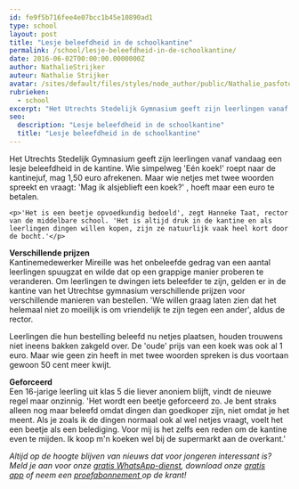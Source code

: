 ```yaml
---
id: fe9f5b716fee4e07bcc1b45e10890ad1
type: school
layout: post
title: "Lesje beleefdheid in de schoolkantine"
permalink: /school/lesje-beleefdheid-in-de-schoolkantine/
date: 2016-06-02T00:00:00.0000000Z
author: NathalieStrijker
auteur: Nathalie Strijker
avatar: /sites/default/files/styles/node_author/public/Nathalie_pasfoto.jpg?itok=fb-LHyYL
rubrieken:
  - school
excerpt: "Het Utrechts Stedelijk Gymnasium geeft zijn leerlingen vanaf vandaag een lesje beleefdheid in de kantine. Wie simpelweg 'Eén koek!' roept naar de kantinejuf, mag 1,50 euro afrekenen. Maar wie netjes met twee woorden spreekt en vraagt: 'Mag ik alsjeblieft een koek?' , hoeft maar een euro te betalen.  "
seo:
  description: "Lesje beleefdheid in de schoolkantine"
  title: "Lesje beleefdheid in de schoolkantine"
---
```

Het Utrechts Stedelijk Gymnasium geeft zijn leerlingen vanaf vandaag een lesje beleefdheid in de kantine. Wie simpelweg 'Eén koek!' roept naar de kantinejuf, mag 1,50 euro afrekenen. Maar wie netjes met twee woorden spreekt en vraagt: 'Mag ik alsjeblieft een koek?' , hoeft maar een euro te betalen.  

    <p>'Het is een beetje opvoedkundig bedoeld', zegt Hanneke Taat, rector van de middelbare school. 'Het is altijd druk in de kantine en als leerlingen dingen willen kopen, zijn ze natuurlijk vaak heel kort door de bocht.'</p>
<p><strong>Verschillende prijzen</strong><br>Kantinemedewerker Mireille was het onbeleefde gedrag van een aantal leerlingen spuugzat en wilde dat op een grappige manier proberen te veranderen. Om leerlingen te dwingen iets beleefder te zijn, gelden er in de kantine van het Utrechtse gymnasium verschillende prijzen voor verschillende manieren van bestellen. 'We willen graag laten zien dat het helemaal niet zo moeilijk is om vriendelijk te zijn tegen een ander', aldus de rector.</p>
<p>Leerlingen die hun bestelling beleefd nu netjes plaatsen, houden trouwens niet ineens bakken zakgeld over. De 'oude' prijs van een koek was ook al 1 euro. Maar wie geen zin heeft in met twee woorden spreken is dus voortaan gewoon 50 cent meer kwijt.</p>
<p><strong>Geforceerd</strong><br>Een 16-jarige leerling uit klas 5 die liever anoniem blijft, vindt de nieuwe regel maar onzinnig. 'Het wordt een beetje geforceerd zo. Je bent straks alleen nog maar beleefd omdat dingen dan goedkoper zijn, niet omdat je het meent. Als je zoals ik de dingen normaal ook al wel netjes vraagt, voelt het een beetje als een belediging. Voor mij is het zelfs een reden om de kantine even te mijden. Ik koop m'n koeken wel bij de supermarkt aan de overkant.'</p>
<p><em>Altijd op de hoogte blijven van nieuws dat voor jongeren interessant is? Meld je aan voor onze <a href="/whatsapp">gratis WhatsApp-dienst</a>, download onze <a href="/app">gratis app</a> of neem een <a href="https://abonneren.sevendays.nl/abonneren/abonnementen/ae/artikel">proefabonnement </a>op de krant!</em></p>  
